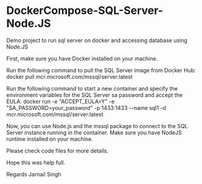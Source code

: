 # DockerCompose-SQL-Server-Node.JS
Demo project to run sql server on docker and accessing database using Node.JS 

First, make sure you have Docker installed on your machine.

Run the following command to pull the SQL Server image from Docker Hub:
docker pull mcr.microsoft.com/mssql/server:latest

Run the following command to start a new container and specify the environment variables for the SQL Server sa password and accept the EULA:
docker run -e "ACCEPT_EULA=Y" -e "SA_PASSWORD=your_password" -p 1433:1433 --name sql1 -d mcr.microsoft.com/mssql/server:latest

Now, you can use Node.js and the mssql package to connect to the SQL Server instance running in the container. Make sure you have NodeJS runtime installed on your machine.

Please check code files for more details.

Hope this was help full.

Regards 
Jarnail Singh
